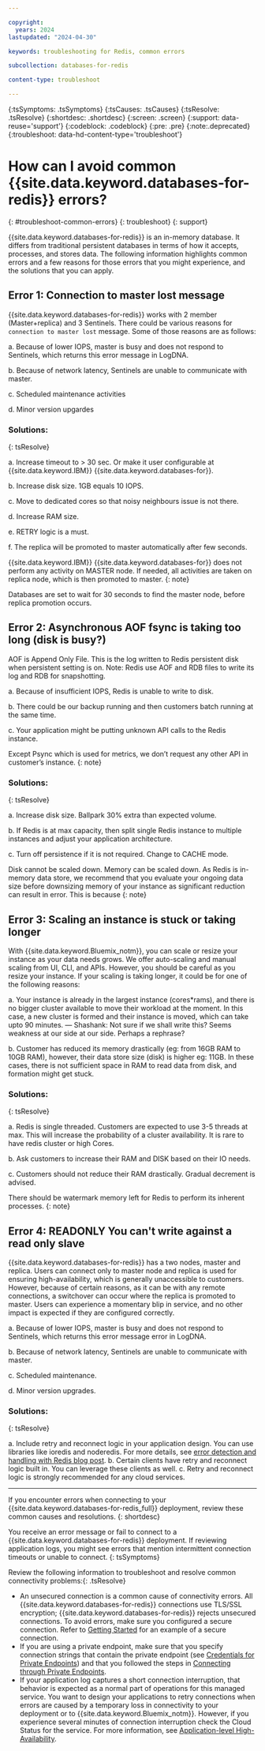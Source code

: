 ```yaml
---

copyright:
  years: 2024
lastupdated: "2024-04-30"

keywords: troubleshooting for Redis, common errors

subcollection: databases-for-redis

content-type: troubleshoot

---
```


{:tsSymptoms: .tsSymptoms}
{:tsCauses: .tsCauses}
{:tsResolve: .tsResolve}
{:shortdesc: .shortdesc}
{:screen: .screen}
{:support: data-reuse='support'}
{:codeblock: .codeblock}
{:pre: .pre}
{:note:.deprecated}
{:troubleshoot: data-hd-content-type='troubleshoot'}


# How can I avoid common {{site.data.keyword.databases-for-redis}} errors?
{: #troubleshoot-common-errors}
{: troubleshoot}
{: support}


{{site.data.keyword.databases-for-redis}} is an in-memory database. It differs from traditional persistent databases in terms of how it accepts, processes, and stores data. The following information highlights common errors and a few reasons for those errors that you might experience, and the solutions that you can apply.

## Error 1: Connection to master lost message

{{site.data.keyword.databases-for-redis}} works with 2 member (Master+replica) and 3 Sentinels. There could be various reasons for `connection to master lost` message.  Some of those reasons are as follows:

a. Because of lower IOPS, master is busy and does not respond to Sentinels, which returns this error message in LogDNA.

b. Because of network latency, Sentinels are unable to communicate with master.

c. Scheduled maintenance activities

d. Minor version upgardes

### Solutions:
{: tsResolve}

a. Increase timeout to > 30 sec. Or make it user configurable at {{site.data.keyword.IBM}} {{site.data.keyword.databases-for}}.

b. Increase disk size. 1GB equals 10 IOPS.

c. Move to dedicated cores so that noisy neighbours issue is not there.

d. Increase RAM size.

e. RETRY logic is a must.

f. The replica will be promoted to master automatically after few seconds.

{{site.data.keyword.IBM}} {{site.data.keyword.databases-for}} does not perform any activity on MASTER node. If needed, all activities are taken on replica node, which is then promoted to master.
{: note}

Databases are set to wait for 30 seconds to find the master node, before replica promotion occurs.

## Error 2: Asynchronous AOF fsync is taking too long (disk is busy?)

AOF is Append Only File. This is the log written to Redis persistent disk when persistent setting is on. Note: Redis use AOF and RDB files to write its log and RDB for snapshotting.

a. Because of insufficient IOPS, Redis is unable to write to disk.

b. There could be our backup running and then customers batch running at the same time.

c. Your application might be putting unknown API calls to the Redis instance. 

Except Psync which is used for metrics, we don’t request any other API in customer’s instance.
{: note}

### Solutions:
{: tsResolve}

a. Increase disk size. Ballpark 30% extra than expected volume.

b. If Redis is at max capacity, then split single Redis instance to multiple instances and adjust your application architecture.

c. Turn off persistence if it is not required. Change to CACHE mode.

Disk cannot be scaled down. Memory can be scaled down. As Redis is in-memory data store, we recommend that you evaluate your ongoing data size before downsizing memory of your instance as significant reduction can result in error. This is because 
{: note}

## Error 3: Scaling an instance is stuck or taking longer

With {{site.data.keyword.Bluemix_notm}}, you can scale or resize your instance as your data needs grows. We offer auto-scaling and manual scaling from UI, CLI, and APIs. However, you should be careful as you resize your instance. If your scaling is taking longer, it could be for one of the following reasons:

a. Your instance is already in the largest instance (cores*rams), and there is no bigger cluster available to move their workload at the moment. In this case, a new cluster is formed and their instance is moved, which can take upto 90 minutes.  — Shashank: Not sure if we shall write this? Seems weakness at our side at our side. Perhaps a rephrase?

b. Customer has reduced its memory drastically (eg: from 16GB RAM to 10GB RAM), however, their data store size (disk) is higher eg: 11GB. In these cases, there is not sufficient space in RAM to read data from disk, and formation might get stuck.

### Solutions:
{: tsResolve}

a. Redis is single threaded. Customers are expected to use 3-5 threads at max. This will increase the probability of a cluster availability. It is rare to have redis cluster or high Cores. 

b. Ask customers to increase their RAM and DISK based on their IO needs.

c. Customers should not reduce their RAM drastically. Gradual decrement is advised.

There should be watermark memory left for Redis to perform its inherent processes.
{: note} 

## Error 4: READONLY You can't write against a read only slave

{{site.data.keyword.databases-for-redis}} has a two nodes, master and replica. Users can connect only to master node and replica is used for ensuring high-availability, which is generally unaccessible to customers. However, because of certain reasons, as it can be with any remote connections, a switchover can occur where the replica is promoted to master. Users can experience a momentary blip in service, and no other impact is expected if they are configured correctly.

a. Because of lower IOPS, master is busy and does not respond to Sentinels, which returns this error message  error in LogDNA.

b. Because of network latency, Sentinels are unable to communicate with master.

c. Scheduled maintenance.

d. Minor version upgrades.

### Solutions:
{: tsResolve}

a. Include retry and reconnect logic in your application design. You can use libraries like ioredis and noderedis. For more details, see [error detection and handling with Redis blog post](https://developer.ibm.com/articles/error-detection-and-handling-with-redis/).
b. Certain clients have retry and reconnect logic built in. You can leverage these clients as well.
c. Retry and reconnect logic is strongly recommended for any cloud services.

 






------------
If you encounter errors when connecting to your {{site.data.keyword.databases-for-redis_full}} deployment, review these common causes and resolutions.
{: shortdesc}

You receive an error message or fail to connect to a {{site.data.keyword.databases-for-redis}} deployment.  If reviewing application logs, you might see errors that mention intermittent connection timeouts or unable to connect.
{: tsSymptoms}

Review the following information to troubleshoot and resolve common connectivity problems:{: .tsResolve}
* An unsecured connection is a common cause of connectivity errors.  All {{site.data.keyword.databases-for-redis}} connections use TLS/SSL encryption; {{site.data.keyword.databases-for-redis}} rejects unsecured connections.  To avoid errors, make sure you configured a secure connection.  Refer to [Getting Started](/docs/databases-for-redis?topic=databases-for-redis-getting-started) for an example of a secure connection.
* If you are using a private endpoint, make sure that you specify connection strings that contain the private endpoint (see [Credentials for Private Endpoints](/docs/databases-for-redis?topic=cloud-databases-service-endpoints#credentials-for-private-endpoints)) and that you followed the steps in [Connecting through Private Endpoints](/docs/databases-for-redis?topic=cloud-databases-service-endpoints#private-endpoint-connections).
* If your application log captures a short connection interruption, that behavior is expected as a normal part of operations for this managed service. You want to design your applications to retry connections when errors are caused by a temporary loss in connectivity to your deployment or to {{site.data.keyword.Bluemix_notm}}. However, if you experience several minutes of connection interruption check the Cloud Status for the service. For more information, see [Application-level High-Availability](/docs/databases-for-redis?topic=databases-for-redis-high-availability#ha-for-your-application).

